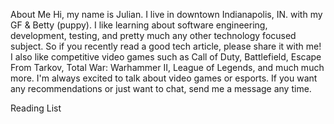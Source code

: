 About Me
Hi, my name is Julian. I live in downtown Indianapolis, IN. with my GF & Betty (puppy).
I like learning about software engineering, development, testing, and pretty much any other technology focused subject.
So if you recently read a good tech article, please share it with me!
I also like competitive video games such as Call of Duty, Battlefield, Escape From Tarkov, Total War: Warhammer II, League of Legends, and much much more.
I'm always excited to talk about video games or esports. If you want any recommendations or just want to chat, send me a message any time.

Reading List
<!-- format -->
<!-- "- title [status]" -->
<!-- ✔️ = Complete, ❌ = incomplete, in process = 📖, stopped or can't recommend = 🛑




<!---
JulianW0/JulianW0 is a ✨ special ✨ repository because its `README.md` (this file) appears on your GitHub profile.
You can click the Preview link to take a look at your changes.
--->
